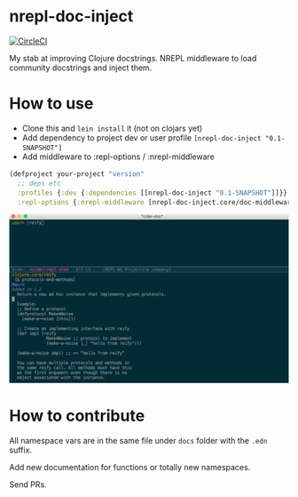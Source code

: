 # nrepl-doc-inject

[![CircleCI](https://circleci.com/gh/tatut/nrepl-doc-inject.svg?style=svg)](https://circleci.com/gh/tatut/nrepl-doc-inject)

My stab at improving Clojure docstrings. NREPL middleware to load community
docstrings and inject them.

# How to use

* Clone this and `lein install` it (not on clojars yet)
* Add dependency to project dev or user profile `[nrepl-doc-inject "0.1-SNAPSHOT"]`
* Add middleware to :repl-options / :nrepl-middleware

```clojure
(defproject your-project "version"
  ;; deps etc
  :profiles {:dev {:dependencies [[nrepl-doc-inject "0.1-SNAPSHOT"]]}}
  :repl-options {:nrepl-middleware [nrepl-doc-inject.core/doc-middleware]})
```

![use in cider](https://raw.githubusercontent.com/tatut/nrepl-doc-inject/master/images/reify.png)


# How to contribute

All namespace vars are in the same file under `docs` folder with the `.edn` suffix.

Add new documentation for functions or totally new namespaces.

Send PRs.
